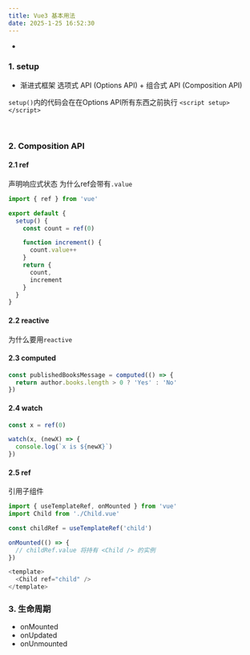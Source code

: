 ```yaml
---
title: Vue3 基本用法
date: 2025-1-25 16:52:30
---
```

- 

### 1. setup
- 渐进式框架
选项式 API (Options API) + 组合式 API (Composition API)

`setup()`内的代码会在在Options API所有东西之前执行
`<script setup></script>`


<br/>

### 2. Composition API
#### 2.1 ref
声明响应式状态
为什么ref会带有`.value`
```js
import { ref } from 'vue'

export default {
  setup() {
    const count = ref(0)

    function increment() {
      count.value++
    }
    return {
      count,
      increment
    }
  }
}
```

#### 2.2 reactive
为什么要用`reactive`

#### 2.3 computed
```js
const publishedBooksMessage = computed(() => {
  return author.books.length > 0 ? 'Yes' : 'No'
})
```

#### 2.4 watch
```js
const x = ref(0)

watch(x, (newX) => {
  console.log(`x is ${newX}`)
})

```

#### 2.5 ref
引用子组件
```js
import { useTemplateRef, onMounted } from 'vue'
import Child from './Child.vue'

const childRef = useTemplateRef('child')

onMounted(() => {
  // childRef.value 将持有 <Child /> 的实例
})

<template>
  <Child ref="child" />
</template>
```

### 3. 生命周期
- onMounted
- onUpdated
- onUnmounted